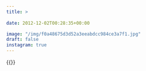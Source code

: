 ```yaml
---
title: >
  
date: 2012-12-02T00:28:35+00:00

image: "/img/f0a48675d3d52a3eeabdcc984ce3a7f1.jpg"
draft: false
instagram: true
---
```


{{<photo src="/img/f0a48675d3d52a3eeabdcc984ce3a7f1.jpg">}}
